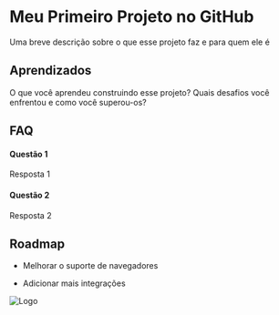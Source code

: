 
# Meu Primeiro Projeto no GitHub

Uma breve descrição sobre o que esse projeto faz e para quem ele é

## Aprendizados

O que você aprendeu construindo esse projeto? Quais desafios você enfrentou e como você superou-os?


## FAQ

#### Questão 1

Resposta 1

#### Questão 2

Resposta 2


## Roadmap

- Melhorar o suporte de navegadores

- Adicionar mais integrações


![Logo](https://dev-to-uploads.s3.amazonaws.com/uploads/articles/th5xamgrr6se0x5ro4g6.png)

